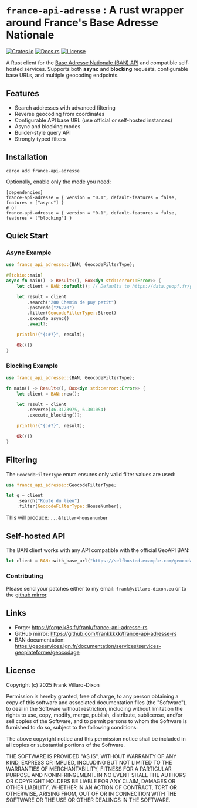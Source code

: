 # `france-api-adresse` : A rust wrapper around France's Base Adresse Nationale

[![Crates.io](https://img.shields.io/crates/v/france-api-adresse.svg)](https://crates.io/crates/france-api-adresse)
[![Docs.rs](https://docs.rs/france-api-adresse/badge.svg)](https://docs.rs/france-api-adresse)
[![License](https://img.shields.io/crates/l/france-api-adresse.svg)](#license)

A Rust client for the [Base Adresse Nationale (BAN) API](https://adresse.data.gouv.fr/) and compatible self-hosted services.
Supports both **async** and **blocking** requests, configurable base URLs, and multiple geocoding endpoints.

## Features

- Search addresses with advanced filtering
- Reverse geocoding from coordinates
- Configurable API base URL (use official or self-hosted instances)
- Async and blocking modes
- Builder-style query API
- Strongly typed filters

## Installation

`cargo add france-api-adresse`

Optionally, enable only the mode you need:

```
[dependencies]
france-api-adresse = { version = "0.1", default-features = false, features = ["async"] }
# or
france-api-adresse = { version = "0.1", default-features = false, features = ["blocking"] }
```

## Quick Start

### Async Example

```rust
use france_api_adresse::{BAN, GeocodeFilterType};

#[tokio::main]
async fn main() -> Result<(), Box<dyn std::error::Error>> {
    let client = BAN::default(); // Defaults to https://data.geopf.fr/geocodage

    let result = client
        .search("200 Chemin de puy petit")
        .postcode("26270")
        .filter(GeocodeFilterType::Street)
        .execute_async()
        .await?;

    println!("{:#?}", result);

    Ok(())
}
```

### Blocking Example

```rust
use france_api_adresse::{BAN, GeocodeFilterType};

fn main() -> Result<(), Box<dyn std::error::Error>> {
    let client = BAN::new();

    let result = client
        .reverse(46.3123975, 6.301054)
        .execute_blocking()?;

    println!("{:#?}", result);

    Ok(())
}
```

## Filtering

The `GeocodeFilterType` enum ensures only valid filter values are used:

```rust
use france_api_adresse::GeocodeFilterType;

let q = client
    .search("Route du lieu")
    .filter(GeocodeFilterType::HouseNumber);
```

This will produce:
`...&filter=housenumber`

## Self-hosted API

The BAN client works with any API compatible with the official GeoAPI BAN:

```rust
let client = BAN::with_base_url("https://selfhosted.example.com/geocodage".into());
```

### Contributing

Please send your patches either to my email: `frank@villaro-dixon.eu` or to the [github mirror](https://github.com/Frankkkkk/france-api-adresse-rs).


## Links

- Forge: https://forge.k3s.fr/frank/france-api-adresse-rs
- GitHub mirror: https://github.com/frankkkkk/france-api-adresse-rs
- BAN documentation: https://geoservices.ign.fr/documentation/services/services-geoplateforme/geocodage


## License

Copyright (c) 2025 Frank Villaro-Dixon

Permission is hereby granted, free of charge, to any person obtaining a copy of this software and associated documentation files (the "Software"), to deal in the Software without restriction, including without limitation the rights to use, copy, modify, merge, publish, distribute, sublicense, and/or sell copies of the Software, and to permit persons to whom the Software is furnished to do so, subject to the following conditions:

The above copyright notice and this permission notice shall be included in all copies or substantial portions of the Software.

THE SOFTWARE IS PROVIDED "AS IS", WITHOUT WARRANTY OF ANY KIND, EXPRESS OR IMPLIED, INCLUDING BUT NOT LIMITED TO THE WARRANTIES OF MERCHANTABILITY, FITNESS FOR A PARTICULAR PURPOSE AND NONINFRINGEMENT. IN NO EVENT SHALL THE AUTHORS OR COPYRIGHT HOLDERS BE LIABLE FOR ANY CLAIM, DAMAGES OR OTHER LIABILITY, WHETHER IN AN ACTION OF CONTRACT, TORT OR OTHERWISE, ARISING FROM, OUT OF OR IN CONNECTION WITH THE SOFTWARE OR THE USE OR OTHER DEALINGS IN THE SOFTWARE.
